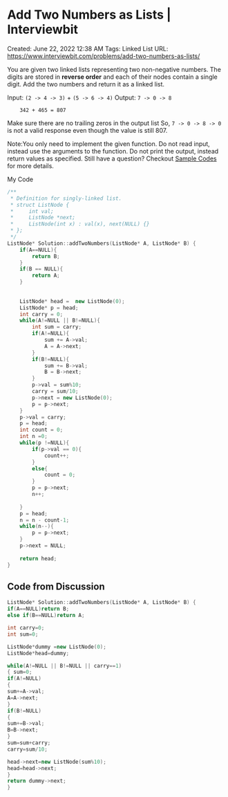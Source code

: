 # Add Two Numbers as Lists | Interviewbit

Created: June 22, 2022 12:38 AM
Tags: Linked List
URL: https://www.interviewbit.com/problems/add-two-numbers-as-lists/

You are given two linked lists representing two non-negative numbers. The digits are stored in **reverse order** and each of their nodes contain a single digit. Add the two numbers and return it as a linked list.

Input: `(2 -> 4 -> 3)` + `(5 -> 6 -> 4)`
 Output: `7 -> 0 -> 8`

```
    342 + 465 = 807

```

Make sure there are no trailing zeros in the output list
 So, `7 -> 0 -> 8 -> 0` is not a valid response even though the value is still 807.

Note:You only need to implement the given function. Do not read input, instead use the arguments to the function. Do not print the output, instead return values as specified. Still have a question? Checkout [Sample Codes](https://www.interviewbit.com/pages/sample_codes/) for more details.

My Code

```cpp
/**
 * Definition for singly-linked list.
 * struct ListNode {
 *     int val;
 *     ListNode *next;
 *     ListNode(int x) : val(x), next(NULL) {}
 * };
 */
ListNode* Solution::addTwoNumbers(ListNode* A, ListNode* B) {
    if(A==NULL){
        return B;
    }
    if(B == NULL){
        return A;
    }
    
    
    ListNode* head =  new ListNode(0);
    ListNode* p = head;
    int carry = 0;
    while(A!=NULL || B!=NULL){
        int sum = carry;
        if(A!=NULL){
            sum += A->val;
            A = A->next;
        }
        if(B!=NULL){
            sum += B->val;
            B = B->next;
        } 
        p->val = sum%10;
        carry = sum/10;
        p->next = new ListNode(0);
        p = p->next;
    }
    p->val = carry;
    p = head;
    int count = 0;
    int n =0;
    while(p !=NULL){
        if(p->val == 0){
            count++;
        }
        else{
            count = 0;
        }
        p = p->next;
        n++;
        
    }
    p = head;
    n = n - count-1;
    while(n--){
        p = p->next;
    }
    p->next = NULL;
    
    return head;
}
```

## Code from Discussion

```cpp
ListNode* Solution::addTwoNumbers(ListNode* A, ListNode* B) {
if(A==NULL)return B;
else if(B==NULL)return A;

int carry=0;
int sum=0;

ListNode*dummy =new ListNode(0);
ListNode*head=dummy;

while(A!=NULL || B!=NULL || carry==1)
{ sum=0;
if(A!=NULL)
{
sum+=A->val;
A=A->next;
}
if(B!=NULL)
{
sum+=B->val;
B=B->next;
}
sum=sum+carry;
carry=sum/10;

head->next=new ListNode(sum%10);
head=head->next;
}
return dummy->next;
}
```